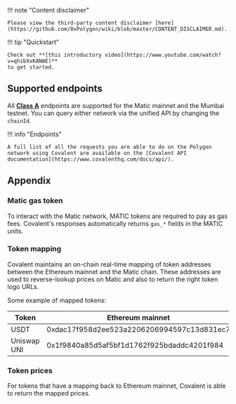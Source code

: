 !!! note "Content disclaimer"

    Please view the third-party content disclaimer [here](https://github.com/0xPolygon/wiki/blob/master/CONTENT_DISCLAIMER.md).

!!! tip "Quickstart"

    Check out **[this introductory video](https://www.youtube.com/watch?v=qhibXxKANWE)**
    to get started.

## Supported endpoints

All [__Class A__](https://www.covalenthq.com/docs/api/#tag--Class-A) endpoints are supported for the Matic mainnet and the Mumbai testnet. You can query either network via the unified API by changing the `chainId`.

!!! info "Endpoints"

    A full list of all the requests you are able to do on the Polygon network using Covalent are available on the [Covalent API documentation](https://www.covalenthq.com/docs/api/).

## Appendix

### Matic gas token

To interact with the Matic network, MATIC tokens are required to pay as gas fees. Covalent's
responses automatically returns `gas_*` fields in the MATIC units.

### Token mapping

Covalent maintains an on-chain real-time mapping of token addresses between the Ethereum mainnet and the Matic chain. These addresses are used to reverse-lookup prices on Matic and also to return the right token logo URLs.

Some example of mapped tokens:

|Token|Ethereum mainnet|Matic mainnet|
|---|---|---|
|USDT|0xdac17f958d2ee523a2206206994597c13d831ec7|0xc2132d05d31c914a87c6611c10748aeb04b58e8f|
|Uniswap UNI|0x1f9840a85d5af5bf1d1762f925bdaddc4201f984|0xb33eaad8d922b1083446dc23f610c2567fb5180f|

### Token prices

For tokens that have a mapping back to Ethereum mainnet, Covalent is able to return the mapped prices.
